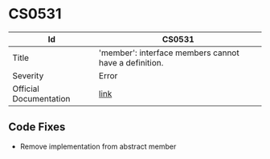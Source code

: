 # CS0531

| Id                     | CS0531                                                            |
| ---------------------- | ----------------------------------------------------------------- |
| Title                  | 'member': interface members cannot have a definition\.            |
| Severity               | Error                                                             |
| Official Documentation | [link](http://docs.microsoft.com/en-us/dotnet/csharp/misc/cs0531) |

## Code Fixes

* Remove implementation from abstract member

